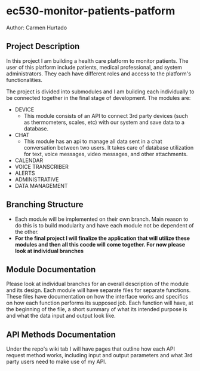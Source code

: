 # ec530-monitor-patients-patform

Author: Carmen Hurtado 
## Project Description
In this project I am building a health care platform to monitor patients. The user of this platform include patients, medical professional, and system administrators. They each have different roles and access to the platform's functionalities. 

The project is divided into submodules and I am building each individually to be connected together in the final stage of development. 
The modules are:
- DEVICE
    - This module consists of an API to connect 3rd party devices (such as thermometers, scales, etc) with our system and save data to a database. 
- CHAT
    - This module has an api to manage all data sent in a chat conversation between two users. It takes care of database utilization for text, voice messages, video messages, and other attachments. 
- CALENDAR
- VOICE TRANSCRIBER
- ALERTS
- ADMINISTRATIVE
- DATA MANAGEMENT

## Branching Structure
* Each module will be implemented on their own branch. Main reason to do this is to build modularity and have each module not be dependent of the other. 
* **For the final project I will finalize the application that will utilize these modules and then all this cocde will come together. For now please look at individual branches**


## Module Documentation
Please look at individual branches for an overall description of the module and its design. Each module will have separate files for separate functions. These files have documentation on how the interface works and specifics on how each function performs its supposed job. 
Each function will have, at the beginning of the file, a short summary of what its intended purpose is and what the data input and output look like. 

## API Methods Documentation 
Under the repo's wiki tab I will have pages that outline how each API request method works, including input and output parameters and what 3rd party users need to make use of my API. 